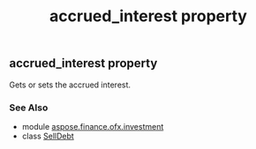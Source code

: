 ﻿---
title: accrued_interest property
second_title: Aspose.Finance for Python via .NET API References
description: 
type: docs
weight: 30
url: /python-net/aspose.finance.ofx.investment/selldebt/accrued_interest/
is_root: false
---

## accrued_interest property


Gets or sets the accrued interest.

### See Also
* module [aspose.finance.ofx.investment](../../)
* class [SellDebt](/finance/python-net/aspose.finance.ofx.investment/selldebt)
